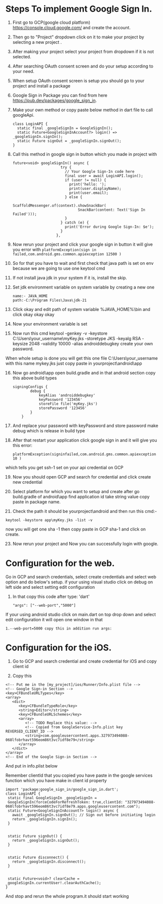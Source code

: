 # Steps To implement Google Sign In.

1. First go to GCP(google cloud platform) https://console.cloud.google.com/ and create the account.

2. Then go to "Project" dropdown click on it to make your project by selecting a new project .

3. After making your project select your project from dropdown if it is not selected. 

4. After searching OAuth consent screen and do your setup according to your need.

5. When setup OAuth consent screen is setup you should go to your project and install a package

6. Google Sign in Package you can find from here https://pub.dev/packages/google_sign_in.

7. Make your own method or copy paste below method in dart file to call googleApi.

    ```  
    class LoginAPI {
      static final _googleSignIn = GoogleSignIn();
      static Future<GoogleSignInAccount?> login() => _googleSignIn.signIn();
      static Future signOut = _googleSignIn.signOut();
    }
    ```

8. Call this method in google sign in button which you made in project with 

    ```
    future<void> googleSignIn() async {
                          try {
                            // Your Google Sign-In code here
                            final user = await LoginAPI.login();
                            if (user != null) {
                              print('hello: ');
                              print(user.displayName);
                              print(user.email);
                            } else {
                              ScaffoldMessenger.of(context).showSnackBar(
                                  SnackBar(content: Text('Sign In Failed')));
                            }
                          } catch (e) {
                            print('Error during Google Sign-In: $e');
                          }
                        },
    ```

9. Now rerun your project and click your google sign in button it will give you error with ```platformException(sign in failed,com.android.gms.common.apiexception 12500 )```

10. So for that you have to wait and first check that java path is set on env because we are going to use one keytool cmd

11. If not install java jdk in your system if it is, install the skip.

12. Set jdk environment variable on system variable by creating a new one 

    ```
    name:- JAVA_HOME
    path:-C:\Program Files\Java\jdk-21
    ```

13. Click okay and edit path of system variable %JAVA_HOME%\bin and click okay okay okay

14. Now your environment variable is set 

15. Now run this cmd keytool -genkey -v -keystore C:\Users\your_username\myKey.jks -storetype JKS -keyalg RSA -keysize 2048 -validity 10000 -alias androiddebugkey
create your own password.

When whole setup is done you will get this one file C:\Users\your_username with this name mykey.jks just copy paste in yourproject\android\app

16. Now go android\app open build.gradle and in that android section copy this above build types

    ```    
    signingConfigs {
            debug {
                keyAlias 'androiddebugkey'
                keyPassword '123456'
                storeFile file('myKey.jks')
                storePassword '123456'
            }
        }
    ```

17. And replace your password with keyPassword and store password make debug which is release in build type

18. After that restart your application click google sign in and it will give you this error:

    ```platformException(signinfailed,com.android.gms.common.apiexception 10 )```
    
  which tells you get ssh-1 set on your api credential on GCP

19. Now you should open GCP and search for credential and click create new credential

20. Select platform for which you want to setup and create after go build.gradle of android\app find application id take string value copy paste in package name.

21. Check the path it should be yourproject\android and then run this cmd:-
    
  ```keytool -keystore app\myKey.jks -list -v```
  
now you will get one sha -1 then copy paste in GCP sha-1 and click on create.

23. Now rerun your project and Now you can successfully login with google.


# Configuration for the web.

Go in GCP and search credentials, select create credentials and select web option and do below's setup. if your using visual studio click on debug on left side and select setting edit configuration

1. In that copy this code after type: 'dart'
   
    ```"args": ["--web-port","5000"]```
   
If your using android studio click on main.dart on top drop down and select edit configuration it will open one window in that

    1.--web-port=5000 copy this in addition run args:

# Configuration for the iOS.
1. Go to GCP and search credential and create credential for iOS and copy client id 

2. Copy this 

```
<!-- Put me in the [my_project]/ios/Runner/Info.plist file -->
<!-- Google Sign-in Section -->
<key>CFBundleURLTypes</key>
<array>
   <dict>
      <key>CFBundleTypeRole</key>
      <string>Editor</string>
      <key>CFBundleURLSchemes</key>
      <array>
         <!-- TODO Replace this value: -->
         <!-- Copied from GoogleService-Info.plist key REVERSED_CLIENT_ID -->
         <string>com.googleusercontent.apps.327973494088-068lfobrhavt596eom86t3vc7idf8e79</string>
      </array>
   </dict>
</array>
<!-- End of the Google Sign-in Section -->
```

And put in info.plist below <dict>

Remember clientId that you copied you have paste in the google services function which you have make in client id property

```
import 'package:google_sign_in/google_sign_in.dart';
class LoginAPI {
 static final GoogleSignIn _googleSignIn =
 GoogleSignIn(forceCodeForRefreshToken: true,clientId: "327973494088-068lfobrhavt596eom86t3vc7idf8e79.apps.googleusercontent.com");
 static Future<GoogleSignInAccount?> login() async {
   await _googleSignIn.signOut(); // Sign out before initiating login
   return _googleSignIn.signIn();
 }


 static Future signOut() {
   return _googleSignIn.signOut();
 }


 static Future disconnect() {
   return _googleSignIn.disconnect();
 }


 static Future<void>? clearCache = _googleSignIn.currentUser!.clearAuthCache();
}
```

And stop and rerun the whole program.it should start working
